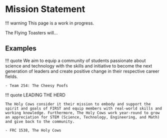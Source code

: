 # Mission Statement

!!! warning
    This page is a work in progress.

The Flying Toasters will...

## Examples
!!! quote
    We aim to equip a community of students passionate about science and technology with the skills and initiative to become the next generation of leaders and create positive change in their respective career fields.

    - Team 254: The Cheesy Poofs

!!! quote
    LEADING THE HERD

    The Holy Cows consider it their mission to embody and support the spirit and goals of FIRST and equip members with real-world skills and working knowledge. Furthermore, The Holy Cows work year-round to grow an appreciation for STEM (Science, Technology, Engineering, and Math) and give back to the community.

    - FRC 1538, The Holy Cows